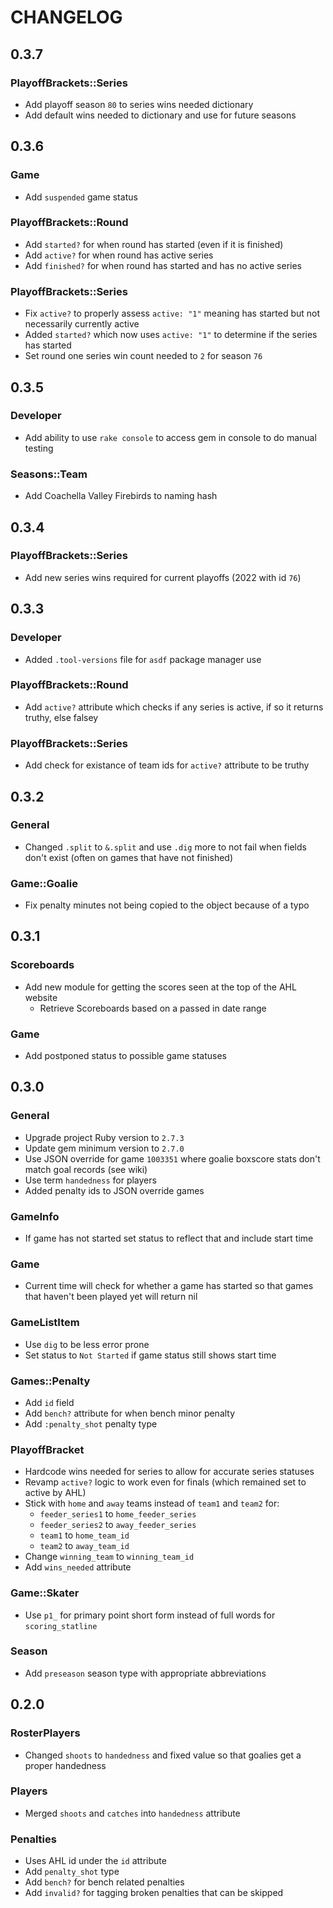# CHANGELOG

## 0.3.7

### PlayoffBrackets::Series

- Add playoff season `80` to series wins needed dictionary
- Add default wins needed to dictionary and use for future seasons

## 0.3.6

### Game
- Add `suspended` game status

### PlayoffBrackets::Round

- Add `started?` for when round has started (even if it is finished)
- Add `active?` for when round has active series
- Add `finished?` for when round has started and has no active series

### PlayoffBrackets::Series

- Fix `active?` to properly assess `active: "1"` meaning has started but not necessarily currently active
- Added `started?` which now uses `active: "1"` to determine if the series has started
- Set round one series win count needed to `2` for season `76`

## 0.3.5

### Developer

- Add ability to use `rake console` to access gem in console to do manual testing

### Seasons::Team

- Add Coachella Valley Firebirds to naming hash

## 0.3.4

### PlayoffBrackets::Series

- Add new series wins required for current playoffs (2022 with id `76`)

## 0.3.3

### Developer

- Added `.tool-versions` file for `asdf` package manager use

### PlayoffBrackets::Round

- Add `active?` attribute which checks if any series is active, if so it returns truthy, else falsey

### PlayoffBrackets::Series

- Add check for existance of team ids for `active?` attribute to be truthy

## 0.3.2

### General

- Changed `.split` to `&.split` and use `.dig` more to not fail when fields don't exist (often on games that have not finished)

### Game::Goalie

- Fix penalty minutes not being copied to the object because of a typo

## 0.3.1

### Scoreboards

- Add new module for getting the scores seen at the top of the AHL website
  - Retrieve Scoreboards based on a passed in date range

### Game

- Add postponed status to possible game statuses

## 0.3.0

### General

- Upgrade project Ruby version to `2.7.3`
- Update gem minimum version to `2.7.0`
- Use JSON override for game `1003351` where goalie boxscore stats don't match goal records (see wiki)
- Use term `handedness` for players
- Added penalty ids to JSON override games

### GameInfo

- If game has not started set status to reflect that and include start time

### Game

- Current time will check for whether a game has started so that games that haven't been played yet will return nil

### GameListItem

- Use `dig` to be less error prone
- Set status to `Not Started` if game status still shows start time

### Games::Penalty

- Add `id` field
- Add `bench?` attribute for when bench minor penalty
- Add `:penalty_shot` penalty type

### PlayoffBracket

- Hardcode wins needed for series to allow for accurate series statuses
- Revamp `active?` logic to work even for finals (which remained set to active by AHL)
- Stick with `home` and `away` teams instead of `team1` and `team2` for:
  - `feeder_series1` to `home_feeder_series`
  - `feeder_series2` to `away_feeder_series`
  - `team1` to `home_team_id`
  - `team2` to `away_team_id`
- Change `winning_team` to `winning_team_id`
- Add `wins_needed` attribute

### Game::Skater

- Use `p1_` for primary point short form instead of full words for `scoring_statline`

### Season

- Add `preseason` season type with appropriate abbreviations

## 0.2.0

### RosterPlayers

- Changed `shoots` to `handedness` and fixed value so that goalies get a proper handedness

### Players

- Merged `shoots` and `catches` into `handedness` attribute

### Penalties

- Uses AHL id under the `id` attribute
- Add `penalty_shot` type
- Add `bench?` for bench related penalties
- Add `invalid?` for tagging broken penalties that can be skipped
